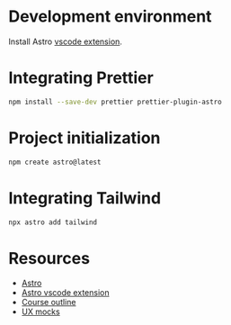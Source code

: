 # Development environment

Install Astro [vscode extension][extension].

# Integrating Prettier

```zsh
npm install --save-dev prettier prettier-plugin-astro
```

# Project initialization

```zsh
npm create astro@latest
```

# Integrating Tailwind

```zsh
npx astro add tailwind
```

# Resources

-   [Astro][astro]
-   [Astro vscode extension][extension]
-   [Course outline][outline]
-   [UX mocks][figma]

[extension]: https://marketplace.visualstudio.com/items?itemName=astro-build.astro-vscode
[astro]: https://astro.build
[outline]: https://docs.google.com/document/d/1WvgbgoUPLUc_KPYN5ryaj4NcCTdZOjqcxP61vj4EBrQ/edit
[figma]: https://www.figma.com/file/G5ePPEpkmVad5FQygN7mFh/Astro-Course?node-id=1-103&t=sPFbh23zqusIKJLJ-0
